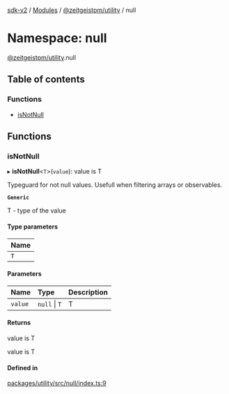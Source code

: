 [sdk-v2](../README.md) / [Modules](../modules.md) / [@zeitgeistpm/utility](zeitgeistpm_utility.md) / null

# Namespace: null

[@zeitgeistpm/utility](zeitgeistpm_utility.md).null

## Table of contents

### Functions

- [isNotNull](zeitgeistpm_utility.null.md#isnotnull)

## Functions

### isNotNull

▸ **isNotNull**<`T`\>(`value`): value is T

Typeguard for not null values.
Usefull when filtering arrays or observables.

**`Generic`**

T - type of the value

#### Type parameters

| Name |
| :------ |
| `T` |

#### Parameters

| Name | Type | Description |
| :------ | :------ | :------ |
| `value` | ``null`` \| `T` | T |

#### Returns

value is T

value is T

#### Defined in

[packages/utility/src/null/index.ts:9](https://github.com/zeitgeistpm/sdk-next/blob/037ec07/packages/utility/src/null/index.ts#L9)
